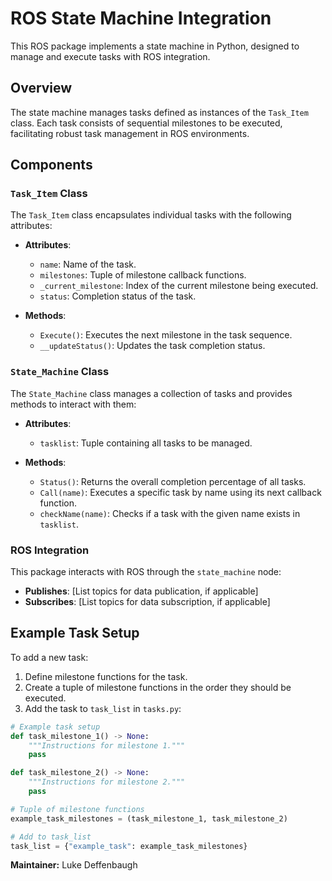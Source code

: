 # ROS State Machine Integration

This ROS package implements a state machine in Python, designed to manage and execute tasks with ROS integration.

## Overview

The state machine manages tasks defined as instances of the `Task_Item` class. Each task consists of sequential milestones to be executed, facilitating robust task management in ROS environments.

## Components

### `Task_Item` Class

The `Task_Item` class encapsulates individual tasks with the following attributes:

- **Attributes**:
  - `name`: Name of the task.
  - `milestones`: Tuple of milestone callback functions.
  - `_current_milestone`: Index of the current milestone being executed.
  - `status`: Completion status of the task.

- **Methods**:
  - `Execute()`: Executes the next milestone in the task sequence.
  - `__updateStatus()`: Updates the task completion status.

### `State_Machine` Class

The `State_Machine` class manages a collection of tasks and provides methods to interact with them:

- **Attributes**:
  - `tasklist`: Tuple containing all tasks to be managed.

- **Methods**:
  - `Status()`: Returns the overall completion percentage of all tasks.
  - `Call(name)`: Executes a specific task by name using its next callback function.
  - `checkName(name)`: Checks if a task with the given name exists in `tasklist`.

### ROS Integration

This package interacts with ROS through the `state_machine` node:

- **Publishes**: [List topics for data publication, if applicable]
- **Subscribes**: [List topics for data subscription, if applicable]

## Example Task Setup

To add a new task:

1. Define milestone functions for the task.
2. Create a tuple of milestone functions in the order they should be executed.
3. Add the task to `task_list` in `tasks.py`:

```python
# Example task setup
def task_milestone_1() -> None:
    """Instructions for milestone 1."""
    pass

def task_milestone_2() -> None:
    """Instructions for milestone 2."""
    pass

# Tuple of milestone functions
example_task_milestones = (task_milestone_1, task_milestone_2)

# Add to task_list
task_list = {"example_task": example_task_milestones}
```

**Maintainer:** Luke Deffenbaugh
